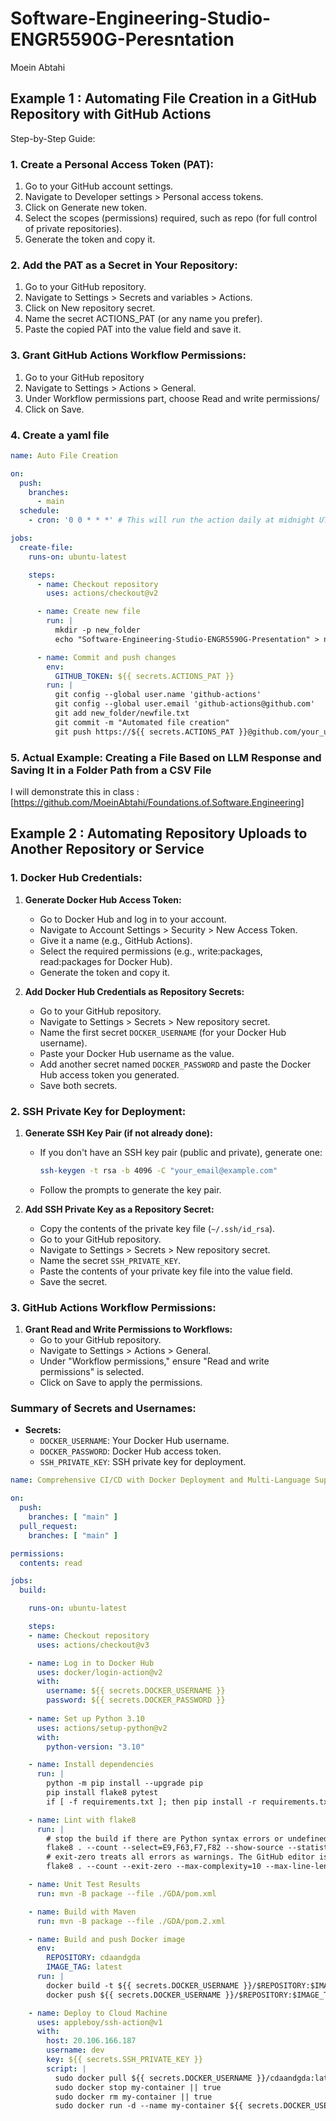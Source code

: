 # Software-Engineering-Studio-ENGR5590G-Peresntation

Moein Abtahi 

## Example 1 :  Automating File Creation in a GitHub Repository with GitHub Actions

Step-by-Step Guide:
### 1. Create a Personal Access Token (PAT):
1. Go to your GitHub account settings.
2. Navigate to Developer settings > Personal access tokens.
3. Click on Generate new token.
4. Select the scopes (permissions) required, such as repo (for full control of private repositories).
5. Generate the token and copy it.
### 2. Add the PAT as a Secret in Your Repository:
1. Go to your GitHub repository.
2. Navigate to Settings > Secrets and variables > Actions.
3. Click on New repository secret.
4. Name the secret ACTIONS_PAT (or any name you prefer).
5. Paste the copied PAT into the value field and save it.
### 3. Grant GitHub Actions Workflow Permissions:
1. Go to your GitHub repository
2. Navigate to Settings > Actions > General.
3. Under Workflow permissions part, choose Read and write permissions/
4. Click on Save.
### 4. Create a yaml file
```yaml
name: Auto File Creation

on:
  push:
    branches:
      - main
  schedule:
    - cron: '0 0 * * *' # This will run the action daily at midnight UTC

jobs:
  create-file:
    runs-on: ubuntu-latest

    steps:
      - name: Checkout repository
        uses: actions/checkout@v2

      - name: Create new file
        run: |
          mkdir -p new_folder
          echo "Software-Engineering-Studio-ENGR5590G-Presentation" > new_folder/newfile.txt

      - name: Commit and push changes
        env:
          GITHUB_TOKEN: ${{ secrets.ACTIONS_PAT }}
        run: |
          git config --global user.name 'github-actions'
          git config --global user.email 'github-actions@github.com'
          git add new_folder/newfile.txt
          git commit -m "Automated file creation"
          git push https://${{ secrets.ACTIONS_PAT }}@github.com/your_username/your_repo-name.git

```
### 5. Actual Example: Creating a File Based on LLM Response and Saving It in a Folder Path from a CSV File
I will demonstrate this in class : [https://github.com/MoeinAbtahi/Foundations.of.Software.Engineering]

## Example 2 : Automating Repository Uploads to Another Repository or Service

### 1. Docker Hub Credentials:
1. **Generate Docker Hub Access Token:**
   - Go to Docker Hub and log in to your account.
   - Navigate to Account Settings > Security > New Access Token.
   - Give it a name (e.g., GitHub Actions).
   - Select the required permissions (e.g., write:packages, read:packages for Docker Hub).
   - Generate the token and copy it.

2. **Add Docker Hub Credentials as Repository Secrets:**
   - Go to your GitHub repository.
   - Navigate to Settings > Secrets > New repository secret.
   - Name the first secret `DOCKER_USERNAME` (for your Docker Hub username).
   - Paste your Docker Hub username as the value.
   - Add another secret named `DOCKER_PASSWORD` and paste the Docker Hub access token you generated.
   - Save both secrets.

### 2. SSH Private Key for Deployment:
1. **Generate SSH Key Pair (if not already done):**
   - If you don't have an SSH key pair (public and private), generate one:
     ```bash
     ssh-keygen -t rsa -b 4096 -C "your_email@example.com"
     ```
   - Follow the prompts to generate the key pair.

2. **Add SSH Private Key as a Repository Secret:**
   - Copy the contents of the private key file (`~/.ssh/id_rsa`).
   - Go to your GitHub repository.
   - Navigate to Settings > Secrets > New repository secret.
   - Name the secret `SSH_PRIVATE_KEY`.
   - Paste the contents of your private key file into the value field.
   - Save the secret.

### 3. GitHub Actions Workflow Permissions:
1. **Grant Read and Write Permissions to Workflows:**
   - Go to your GitHub repository.
   - Navigate to Settings > Actions > General.
   - Under "Workflow permissions," ensure "Read and write permissions" is selected.
   - Click on Save to apply the permissions.

### Summary of Secrets and Usernames:
- **Secrets:**
  - `DOCKER_USERNAME`: Your Docker Hub username.
  - `DOCKER_PASSWORD`: Docker Hub access token.
  - `SSH_PRIVATE_KEY`: SSH private key for deployment.



```yaml
name: Comprehensive CI/CD with Docker Deployment and Multi-Language Support

on:
  push:
    branches: [ "main" ]
  pull_request:
    branches: [ "main" ]

permissions:
  contents: read

jobs:
  build:

    runs-on: ubuntu-latest

    steps:
    - name: Checkout repository
      uses: actions/checkout@v3

    - name: Log in to Docker Hub
      uses: docker/login-action@v2
      with:
        username: ${{ secrets.DOCKER_USERNAME }}
        password: ${{ secrets.DOCKER_PASSWORD }}
          
    - name: Set up Python 3.10
      uses: actions/setup-python@v2
      with:
        python-version: "3.10"

    - name: Install dependencies
      run: |
        python -m pip install --upgrade pip
        pip install flake8 pytest
        if [ -f requirements.txt ]; then pip install -r requirements.txt; fi

    - name: Lint with flake8
      run: |
        # stop the build if there are Python syntax errors or undefined names
        flake8 . --count --select=E9,F63,F7,F82 --show-source --statistics
        # exit-zero treats all errors as warnings. The GitHub editor is 127 chars wide
        flake8 . --count --exit-zero --max-complexity=10 --max-line-length=127 --statistics

    - name: Unit Test Results
      run: mvn -B package --file ./GDA/pom.xml

    - name: Build with Maven
      run: mvn -B package --file ./GDA/pom.2.xml

    - name: Build and push Docker image
      env:
        REPOSITORY: cdaandgda
        IMAGE_TAG: latest
      run: |
        docker build -t ${{ secrets.DOCKER_USERNAME }}/$REPOSITORY:$IMAGE_TAG .
        docker push ${{ secrets.DOCKER_USERNAME }}/$REPOSITORY:$IMAGE_TAG

    - name: Deploy to Cloud Machine
      uses: appleboy/ssh-action@v1
      with:
        host: 20.106.166.187
        username: dev
        key: ${{ secrets.SSH_PRIVATE_KEY }}
        script: |
          sudo docker pull ${{ secrets.DOCKER_USERNAME }}/cdaandgda:latest
          sudo docker stop my-container || true
          sudo docker rm my-container || true
          sudo docker run -d --name my-container ${{ secrets.DOCKER_USERNAME }}/cdaandgda:latest



```

